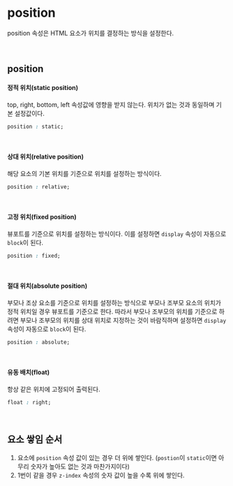 # position
position 속성은 HTML 요소가 위치를 결정하는 방식을 설정한다.

<br/>

## position


#### 정적 위치(static position)
top, right, bottom, left 속성값에 영향을 받지 않는다. 위치가 없는 것과 동일하며 기본 설정값이다.
```css
position : static;
```

<br/>

    
#### 상대 위치(relative position)
해당 요소의 기본 위치를 기준으로 위치를 설정하는 방식이다.
```css
position : relative;
``` 

<br/>

#### 고정 위치(fixed position)
뷰포트를 기준으로 위치를 설정하는 방식이다. 이를 설정하면 `display` 속성이 자동으로 `block`이 된다.
```css
position : fixed;
``` 

<br/>

#### 절대 위치(absolute position)
부모나 조상 요소를 기준으로 위치를 설정하는 방식으로 부모나 조부모 요소의 위치가 정적 위치일 경우 뷰포트를 기준으로 한다. 따라서 부모나 조부모의 위치를 기준으로 하려면 부모나 조부모의 위치를 상대 위치로 지정하는 것이 바람직하며 설정하면 `display` 속성이 자동으로 `block`이 된다.
    
```css
position : absolute;
``` 

<br/>

#### 유동 배치(float)
항상 같은 위치에 고정되어 출력된다.

```css
float : right;
```

<br/>

## 요소 쌓임 순서


1. 요소에 `position` 속성 값이 있는 경우 더 위에 쌓인다. (`postion`이 `static`이면 아무리 숫자가 높아도 없는 것과 마찬가지이다)
2. 1번이 같을 경우 `z-index` 속성의 숫자 값이 높을 수록 위에 쌓인다.
